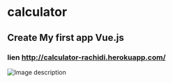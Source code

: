 # calculator
## Create My first app Vue.js 
### lien http://calculator-rachidi.herokuapp.com/
![Image description](https://picsum.photos/200/300)
